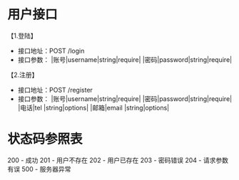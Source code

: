 # 用户接口

【1.登陆】
- 接口地址：POST /login
- 接口参数：
|账号|username|string|require|
|密码|password|string|require|

【2.注册】
- 接口地址：POST /register
- 接口参数：
|账号|username|string|require|
|密码|password|string|require|
|电话|tel     |string|options|
|邮箱|email   |string|options|


# 状态码参照表
200 - 成功
201 - 用户不存在
202 - 用户已存在
203 - 密码错误
204 - 请求参数有误
500 - 服务器异常